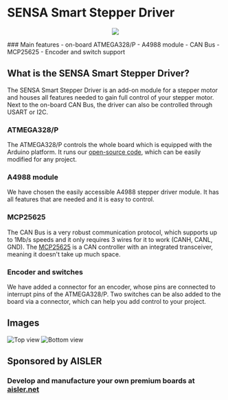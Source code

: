 # SENSA Smart Stepper Driver 
<p align="center"> 
<img src="https://raw.githubusercontent.com/SensaOrg/StepperDriver/master/Docs/board.png">
</p>
### Main features
- on-board ATMEGA328/P
- A4988 module 
- CAN Bus - MCP25625
- Encoder and switch support

## What is the SENSA Smart Stepper Driver?
The SENSA Smart Stepper Driver is an add-on module for a stepper motor and houses all features needed to gain full control of your stepper motor.
Next to the on-board CAN Bus, the driver can also be controlled through USART or I2C.


### ATMEGA328/P
The ATMEGA328/P controls the whole board which is equipped with the Arduino platform.
It runs our [open-source code](), which can be easily modified for any project.

### A4988 module
We have chosen the easily accessible A4988 stepper driver module. It has all features that are needed and it is easy to control.

### MCP25625
The CAN Bus is a very robust communication protocol, which supports up to 1Mb/s speeds and it only requires 3 wires for it to work (CANH, CANL, GND).
The [MCP25625](http://ww1.microchip.com/downloads/en/DeviceDoc/20005282B.pdf) is a CAN controller with an integrated transceiver, meaning it doesn't take up much space.

### Encoder and switches
We have added a connector for an encoder, whose pins are connected to interrupt pins of the ATMEGA328/P. 
Two switches can be also added to the board via a connector, which can help you add control to your project. 

## Images
![Top view](https://raw.githubusercontent.com/SensaOrg/StepperDriver/master/Docs/Output/top_view.jpg)
![Bottom view](https://raw.githubusercontent.com/SensaOrg/StepperDriver/master/Docs/Output/bottom_view.jpg)

## Sponsored by AISLER
### Develop and manufacture your own premium boards at [aisler.net](https://aisler.net/)



